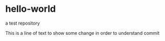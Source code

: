 # hello-world
a test repository

This is a line of text to show some change in order to understand commit

